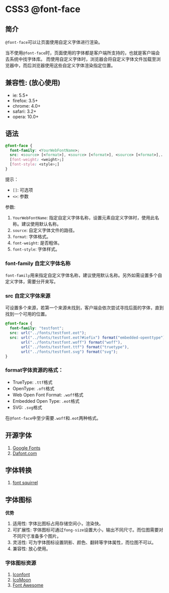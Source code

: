 # CSS3 @font-face

## 简介

`@font-face`可以让页面使用自定义字体进行渲染。

当不使用`@font-face`时，页面使用的字体都是客户端所支持的，也就是客户端会去系统中找字体库。
而使用自定义字体时，浏览器会将自定义字体文件加载至浏览器中，而后浏览器使用这些自定义字体渲染指定位置。

## 兼容性: (放心使用)

- ie: 5.5+
- firefox: 3.5+
- chrome: 4.0+
- safari: 3.2+
- opera: 10.0+

## 语法

```css
@font-face {
  font-family: <YourWebFontName>;
  src: <source> [<format>], <source> [<format>], <source> [<format>],...;
  [font-weight: <weight>;]
  [font-style: <style>;]
}
```

提示：

- `[]`: 可选项
- `<>`: 参数

参数:

1. `YourWebFontName`: 指定自定义字体名称，设置元素自定义字体时，使用此名称。建议使用默认名称。
2. `source`: 自定义字体文件的路径。
3. `format`: 字体格式。
4. `font-weight`: 是否粗体。
5. `font-style`: 字体样式。

### font-family 自定义字体名称

`font-family`用来指定自定义字体名称，建议使用默认名称。另外如需设置多个自定义字体，需要分开来写。

### src 自定义字体来源

可设置多个来源，若第一个来源未找到，客户端会依次尝试寻找后面的字体，直到找到一个可用的位置。

```css
@font-face {
  font-family: "testfont";
  src: url("../fonts/testfont.eot");
  src: url("../fonts/testfont.eot?#iefix") format("embedded-openttype"),
       url("../fonts/testfont.woff") format("woff"),
       url("../fonts/testfont.ttf") format("truetype"),
       url("../fonts/testfont.svg") format("svg");
}
```

### format字体资源的格式：

- TrueType: `.ttf`格式
- OpenType: `.oft`格式
- Web Open Font Format: `.woff`格式
- Embedded Open Type: `.eot`格式
- SVG: `.svg`格式

在`@font-face`中至少需要`.woff`和`.eot`两种格式。

## 开源字体

1. [Google Fonts](https://fonts.google.com/)
2. [Dafont.com](https://www.dafont.com/)

## 字体转换

1. [font squirrel](https://www.fontsquirrel.com/tools/webfont-generator)

## 字体图标

**优势**

1. 适用性: 字体比图标占用存储空间小，渲染快。
2. 可扩展性: 字体图标可通过`fong-size`设置大小，输出不同尺寸。而位图需要对不同尺寸准备多个图片。
3. 灵活性: 可为字体图标设置阴影、颜色、翻转等字体属性，而位图不可以。
4. 兼容性: 放心使用。

### 字体图标资源

1. [Iconfont](http://www.iconfont.cn/)
2. [IcoMoon](https://icomoon.io/)
3. [Font Awesome](http://www.fontawesome.com.cn/)